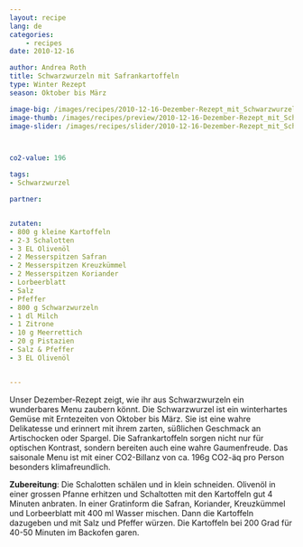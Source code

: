 ```yaml
---
layout: recipe
lang: de
categories:
    - recipes
date: 2010-12-16

author: Andrea Roth
title: Schwarzwurzeln mit Safrankartoffeln
type: Winter Rezept
season: Oktober bis März

image-big: /images/recipes/2010-12-16-Dezember-Rezept_mit_Schwarzwurzeln.jpg
image-thumb: /images/recipes/preview/2010-12-16-Dezember-Rezept_mit_Schwarzwurzeln.jpg
image-slider: /images/recipes/slider/2010-12-16-Dezember-Rezept_mit_Schwarzwurzeln.jpg



co2-value: 196

tags:
- Schwarzwurzel

partner:


zutaten:
- 800 g kleine Kartoffeln
- 2-3 Schalotten
- 3 EL Olivenöl
- 2 Messerspitzen Safran
- 2 Messerspitzen Kreuzkümmel
- 2 Messerspitzen Koriander
- Lorbeerblatt
- Salz
- Pfeffer
- 800 g Schwarzwurzeln
- 1 dl Milch
- 1 Zitrone
- 10 g Meerrettich
- 20 g Pistazien
- Salz & Pfeffer
- 3 EL Olivenöl


---
```


Unser Dezember-Rezept zeigt, wie ihr aus Schwarzwurzeln ein wunderbares Menu zaubern könnt. Die Schwarzwurzel ist ein winterhartes Gemüse mit Erntezeiten von Oktober bis März. Sie ist eine wahre Delikatesse und erinnert mit ihrem zarten, süßlichen Geschmack an Artischocken oder Spargel. Die Safrankartoffeln sorgen nicht nur für optischen Kontrast, sondern bereiten auch eine wahre Gaumenfreude. Das saisonale Menu ist mit einer CO2-Billanz von ca. 196g CO2-äq pro Person besonders klimafreundlich.

**Zubereitung**: Die Schalotten schälen und in klein schneiden. Olivenöl in einer grossen Pfanne erhitzen und Schaltotten mit den Kartoffeln gut 4 Minuten anbraten. In einer Gratinform die Safran, Koriander, Kreuzkümmel und Lorbeerblatt mit 400 ml Wasser mischen. Dann die Kartoffeln dazugeben und mit Salz und Pfeffer würzen. Die Kartoffeln bei 200 Grad für 40-50 Minuten im Backofen garen.

